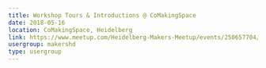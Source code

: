 ```yaml
---
title: Workshop Tours & Introductions @ CoMakingSpace
date: 2018-05-16
location: CoMakingSpace, Heidelberg
link: https://www.meetup.com/Heidelberg-Makers-Meetup/events/250657704/
usergroup: makershd
type: usergroup
---
```

